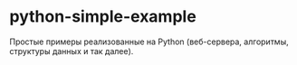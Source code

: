 # python-simple-example
Простые примеры реализованные на Python (веб-сервера, алгоритмы, структуры данных и так далее).
